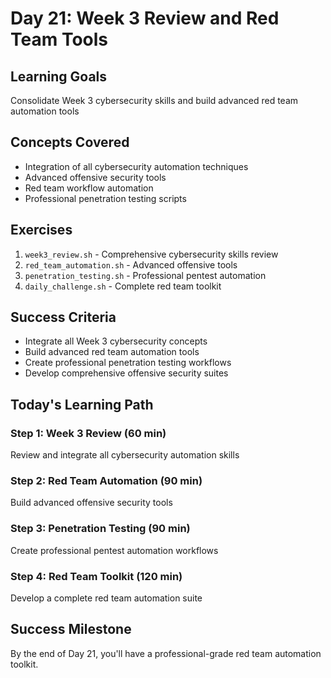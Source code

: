 # Day 21: Week 3 Review and Red Team Tools

## Learning Goals
Consolidate Week 3 cybersecurity skills and build advanced red team automation tools

## Concepts Covered
- Integration of all cybersecurity automation techniques
- Advanced offensive security tools
- Red team workflow automation
- Professional penetration testing scripts

## Exercises
1. `week3_review.sh` - Comprehensive cybersecurity skills review
2. `red_team_automation.sh` - Advanced offensive tools
3. `penetration_testing.sh` - Professional pentest automation
4. `daily_challenge.sh` - Complete red team toolkit

## Success Criteria
- Integrate all Week 3 cybersecurity concepts
- Build advanced red team automation tools
- Create professional penetration testing workflows
- Develop comprehensive offensive security suites

## Today's Learning Path

### Step 1: Week 3 Review (60 min)
Review and integrate all cybersecurity automation skills

### Step 2: Red Team Automation (90 min)
Build advanced offensive security tools

### Step 3: Penetration Testing (90 min)
Create professional pentest automation workflows

### Step 4: Red Team Toolkit (120 min)
Develop a complete red team automation suite

## Success Milestone
By the end of Day 21, you'll have a professional-grade red team automation toolkit.
